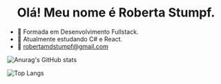 <h1 align="center">Olá! Meu nome é Roberta Stumpf.</h1>


- 🔭 Formada em Desenvolvimento Fullstack.
- 🌱 Atualmente estudando C# e React.
- 💬 robertamdstumpf@gmail.com


![Anurag's GitHub stats](https://github-readme-stats.vercel.app/api?username=roberta2105&show_icons=true&theme=dark)

![Top Langs](https://github-readme-stats.vercel.app/api/top-langs/?username=roberta2105&layout=compact&theme=dark)
